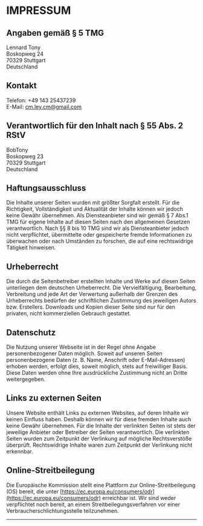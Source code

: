 # IMPRESSUM

## Angaben gemäß § 5 TMG

Lennard Tony  
Boskopweg 24  
70329 Stuttgart  
Deutschland

## Kontakt

Telefon: +49 143 25437239  
E-Mail: cm.ley.cm@gmail.com

## Verantwortlich für den Inhalt nach § 55 Abs. 2 RStV

BobTony  
Boskopweg 23  
70329 Stuttgart  
Deutschland

## Haftungsausschluss

Die Inhalte unserer Seiten wurden mit größter Sorgfalt erstellt. Für die Richtigkeit, Vollständigkeit und Aktualität der Inhalte können wir jedoch keine Gewähr übernehmen. Als Diensteanbieter sind wir gemäß § 7 Abs.1 TMG für eigene Inhalte auf diesen Seiten nach den allgemeinen Gesetzen verantwortlich. Nach §§ 8 bis 10 TMG sind wir als Diensteanbieter jedoch nicht verpflichtet, übermittelte oder gespeicherte fremde Informationen zu überwachen oder nach Umständen zu forschen, die auf eine rechtswidrige Tätigkeit hinweisen.

## Urheberrecht

Die durch die Seitenbetreiber erstellten Inhalte und Werke auf diesen Seiten unterliegen dem deutschen Urheberrecht. Die Vervielfältigung, Bearbeitung, Verbreitung und jede Art der Verwertung außerhalb der Grenzen des Urheberrechts bedürfen der schriftlichen Zustimmung des jeweiligen Autors bzw. Erstellers. Downloads und Kopien dieser Seite sind nur für den privaten, nicht kommerziellen Gebrauch gestattet.

## Datenschutz

Die Nutzung unserer Webseite ist in der Regel ohne Angabe personenbezogener Daten möglich. Soweit auf unseren Seiten personenbezogene Daten (z. B. Name, Anschrift oder E-Mail-Adressen) erhoben werden, erfolgt dies, soweit möglich, stets auf freiwilliger Basis. Diese Daten werden ohne Ihre ausdrückliche Zustimmung nicht an Dritte weitergegeben.

## Links zu externen Seiten

Unsere Website enthält Links zu externen Websites, auf deren Inhalte wir keinen Einfluss haben. Deshalb können wir für diese fremden Inhalte auch keine Gewähr übernehmen. Für die Inhalte der verlinkten Seiten ist stets der jeweilige Anbieter oder Betreiber der Seiten verantwortlich. Die verlinkten Seiten wurden zum Zeitpunkt der Verlinkung auf mögliche Rechtsverstöße überprüft. Rechtswidrige Inhalte waren zum Zeitpunkt der Verlinkung nicht erkennbar.

## Online-Streitbeilegung

Die Europäische Kommission stellt eine Plattform zur Online-Streitbeilegung (OS) bereit, die unter [https://ec.europa.eu/consumers/odr](https://ec.europa.eu/consumers/odr) erreichbar ist. Wir sind weder verpflichtet noch bereit, an einem Streitbeilegungsverfahren vor einer Verbraucherschlichtungsstelle teilzunehmen.

---
